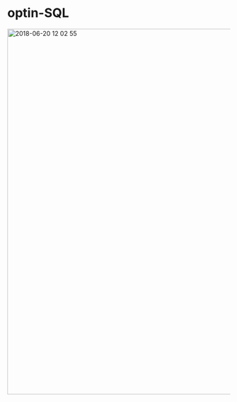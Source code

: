 # optin-SQL
<img width="828" alt="2018-06-20 12 02 55" src="https://user-images.githubusercontent.com/28942665/41635112-e9df4fc0-7481-11e8-8155-2a0178fab51f.png">

